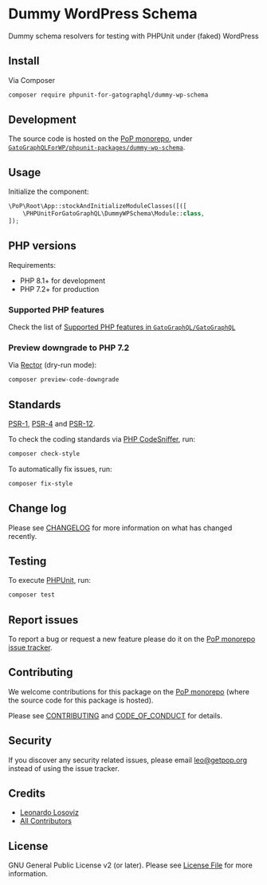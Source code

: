 # Dummy WordPress Schema

<!--
[![Build Status][ico-travis]][link-travis]
[![Quality Score][ico-code-quality]][link-code-quality]
[![Software License][ico-license]](LICENSE.md)
[![Latest Version on Packagist][ico-version]][link-packagist]
[![Coverage Status][ico-scrutinizer]][link-scrutinizer]
[![Total Downloads][ico-downloads]][link-downloads]
-->

Dummy schema resolvers for testing with PHPUnit under (faked) WordPress

## Install

Via Composer

``` bash
composer require phpunit-for-gatographql/dummy-wp-schema
```

## Development

The source code is hosted on the [PoP monorepo](https://github.com/GatoGraphQL/GatoGraphQL), under [`GatoGraphQLForWP/phpunit-packages/dummy-wp-schema`](https://github.com/GatoGraphQL/GatoGraphQL/tree/master/layers/GatoGraphQLForWP/phpunit-packages/dummy-wp-schema).

## Usage

Initialize the component:

``` php
\PoP\Root\App::stockAndInitializeModuleClasses([([
    \PHPUnitForGatoGraphQL\DummyWPSchema\Module::class,
]);
```

## PHP versions

Requirements:

- PHP 8.1+ for development
- PHP 7.2+ for production

### Supported PHP features

Check the list of [Supported PHP features in `GatoGraphQL/GatoGraphQL`](https://github.com/GatoGraphQL/GatoGraphQL/blob/master/docs/supported-php-features.md)

### Preview downgrade to PHP 7.2

Via [Rector](https://github.com/rectorphp/rector) (dry-run mode):

```bash
composer preview-code-downgrade
```

## Standards

[PSR-1](https://www.php-fig.org/psr/psr-1), [PSR-4](https://www.php-fig.org/psr/psr-4) and [PSR-12](https://www.php-fig.org/psr/psr-12).

To check the coding standards via [PHP CodeSniffer](https://github.com/squizlabs/PHP_CodeSniffer), run:

``` bash
composer check-style
```

To automatically fix issues, run:

``` bash
composer fix-style
```

## Change log

Please see [CHANGELOG](CHANGELOG.md) for more information on what has changed recently.

## Testing

To execute [PHPUnit](https://phpunit.de/), run:

``` bash
composer test
```

## Report issues

To report a bug or request a new feature please do it on the [PoP monorepo issue tracker](https://github.com/GatoGraphQL/GatoGraphQL/issues).

## Contributing

We welcome contributions for this package on the [PoP monorepo](https://github.com/GatoGraphQL/GatoGraphQL) (where the source code for this package is hosted).

Please see [CONTRIBUTING](CONTRIBUTING.md) and [CODE_OF_CONDUCT](CODE_OF_CONDUCT.md) for details.

## Security

If you discover any security related issues, please email leo@getpop.org instead of using the issue tracker.

## Credits

- [Leonardo Losoviz][link-author]
- [All Contributors][link-contributors]

## License

GNU General Public License v2 (or later). Please see [License File](LICENSE.md) for more information.

[ico-version]: https://img.shields.io/packagist/v/phpunit-for-gatographql/dummy-wp-schema.svg?style=flat-square
[ico-license]: https://img.shields.io/badge/license-GPLv2-brightgreen.svg?style=flat-square
[ico-travis]: https://img.shields.io/travis/phpunit-for-gatographql/dummy-wp-schema/master.svg?style=flat-square
[ico-scrutinizer]: https://img.shields.io/scrutinizer/coverage/g/phpunit-for-gatographql/dummy-wp-schema.svg?style=flat-square
[ico-code-quality]: https://img.shields.io/scrutinizer/g/phpunit-for-gatographql/dummy-wp-schema.svg?style=flat-square
[ico-downloads]: https://img.shields.io/packagist/dt/phpunit-for-gatographql/dummy-wp-schema.svg?style=flat-square

[link-packagist]: https://packagist.org/packages/phpunit-for-gatographql/dummy-wp-schema
[link-travis]: https://travis-ci.org/phpunit-for-gatographql/dummy-wp-schema
[link-scrutinizer]: https://scrutinizer-ci.com/g/phpunit-for-gatographql/dummy-wp-schema/code-structure
[link-code-quality]: https://scrutinizer-ci.com/g/phpunit-for-gatographql/dummy-wp-schema
[link-downloads]: https://packagist.org/packages/phpunit-for-gatographql/dummy-wp-schema
[link-author]: https://github.com/leoloso
[link-contributors]: ../../../../../../contributors
